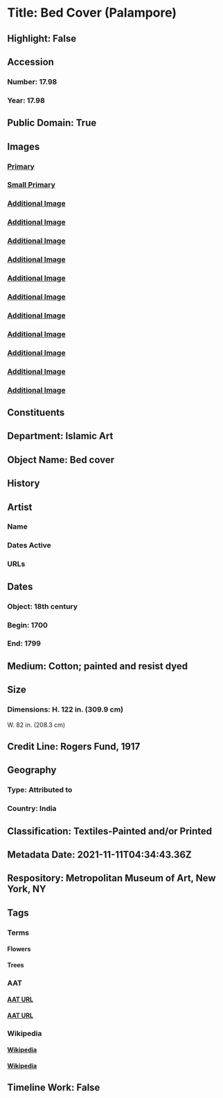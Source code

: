 # Title: Bed Cover (Palampore)
## Highlight: False
## Accession
### Number: 17.98
### Year: 17.98
## Public Domain: True
## Images
### [Primary](https://images.metmuseum.org/CRDImages/is/original/DP-18970-001.jpg)
### [Small Primary](https://images.metmuseum.org/CRDImages/is/web-large/DP-18970-001.jpg)
### [Additional Image](https://images.metmuseum.org/CRDImages/is/original/36225.jpg)
### [Additional Image](https://images.metmuseum.org/CRDImages/is/original/SC98337.jpg)
### [Additional Image](https://images.metmuseum.org/CRDImages/is/original/SC98334.jpg)
### [Additional Image](https://images.metmuseum.org/CRDImages/is/original/wb-17.98.JPG)
### [Additional Image](https://images.metmuseum.org/CRDImages/is/original/wb-17.98b.JPG)
### [Additional Image](https://images.metmuseum.org/CRDImages/is/original/wb-17.98c.JPG)
### [Additional Image](https://images.metmuseum.org/CRDImages/is/original/wb-17.98d.JPG)
### [Additional Image](https://images.metmuseum.org/CRDImages/is/original/wb-17.98e.JPG)
### [Additional Image](https://images.metmuseum.org/CRDImages/is/original/wb-17.98f.JPG)
### [Additional Image](https://images.metmuseum.org/CRDImages/is/original/wb-17.98g.JPG)
### [Additional Image](https://images.metmuseum.org/CRDImages/is/original/DP-18970-002.jpg)
## Constituents
## Department: Islamic Art
## Object Name: Bed cover
## History
## Artist
### Name
### Dates Active
### URLs
## Dates
### Object: 18th century
### Begin: 1700
### End: 1799
## Medium: Cotton; painted and resist dyed
## Size
### Dimensions: H. 122 in. (309.9 cm)
W. 82 in.  (208.3 cm)
## Credit Line: Rogers Fund, 1917
## Geography
### Type: Attributed to
### Country: India
## Classification: Textiles-Painted and/or Printed
## Metadata Date: 2021-11-11T04:34:43.36Z
## Respository: Metropolitan Museum of Art, New York, NY
## Tags
### Terms
#### Flowers
#### Trees
### AAT
#### [AAT URL](http://vocab.getty.edu/page/aat/300132399)
#### [AAT URL](http://vocab.getty.edu/page/aat/300132410)
### Wikipedia
#### [Wikipedia]()
#### [Wikipedia]()
## Timeline Work: False